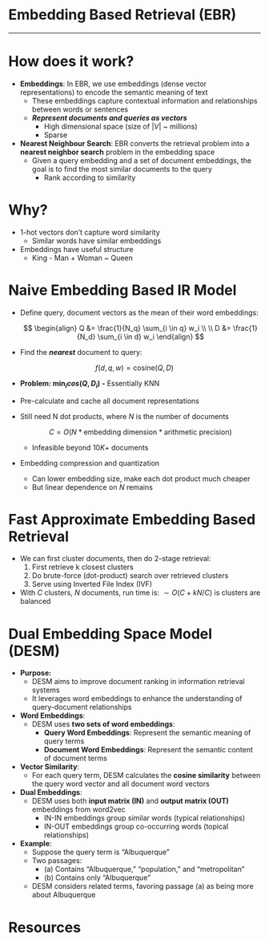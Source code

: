 # Embedding Based Retrieval (EBR)

---

# How does it work?

- **Embeddings**: In EBR, we use embeddings (dense vector representations) to encode the semantic meaning of text
    - These embeddings capture contextual information and relationships between words or sentences
    - ***Represent documents and queries as vectors***
        - High dimensional space (size of $|V|$ ~ millions)
        - Sparse
- **Nearest Neighbour Search**: EBR converts the retrieval problem into a **nearest neighbor search** problem in the embedding space
    - Given a query embedding and a set of document embeddings, the goal is to find the most similar documents to the query
        - Rank according to similarity

# Why?

- 1-hot vectors don’t capture word similarity
    - Similar words have similar embeddings
- Embeddings have useful structure
    - King - Man + Woman ~ Queen

# Naive Embedding Based IR Model

- Define query, document vectors as the mean of their word embeddings:
    
    $$
    \begin{align}
    Q &= \frac{1}{N_q} \sum_{i \in q} w_i
    \\
    \\
    D &= \frac{1}{N_d} \sum_{i \in d} w_i
    \end{align}
    $$
    
- Find the ***nearest*** document to query:

$$
f(d,q,w) = \text{cosine}(Q,D)
$$

- **Problem: $\text{min}_i cos(Q, D_i)$ -** Essentially KNN
- Pre-calculate and cache all document representations
- Still need N dot products, where $N$ is the number of documents
    
    $$
    C = O(N * \text{embedding dimension} * \text{arithmetic precision})
    $$
    
    - Infeasible beyond $10K+$ documents
- Embedding compression and quantization
    - Can lower embedding size, make each dot product much cheaper
    - But linear dependence on $N$ remains

# Fast Approximate Embedding Based Retrieval

- We can first cluster documents, then do 2-stage retrieval:
    1. First retrieve k closest clusters
    2. Do brute-force (dot-product) search over retrieved clusters
    3. Serve using Inverted File Index (IVF)
- With $C$ clusters, $N$ documents, run time is: $\sim O(C + kN/C)$ is clusters are balanced

# Dual Embedding Space Model (DESM)

- **Purpose:**
    - DESM aims to improve document ranking in information retrieval systems
    - It leverages word embeddings to enhance the understanding of query-document relationships
- **Word Embeddings**:
    - DESM uses **two sets of word embeddings**:
        - **Query Word Embeddings**: Represent the semantic meaning of query terms
        - **Document Word Embeddings**: Represent the semantic content of document terms
- **Vector Similarity**:
    - For each query term, DESM calculates the **cosine similarity** between the query word vector and all document word vectors
- **Dual Embeddings**:
    - DESM uses both **input matrix (IN)** and **output matrix (OUT)** embeddings from word2vec
        - IN-IN embeddings group similar words (typical relationships)
        - IN-OUT embeddings group co-occurring words (topical relationships)
- **Example**:
    - Suppose the query term is “Albuquerque”
    - Two passages:
        - (a) Contains “Albuquerque,” “population,” and “metropolitan”
        - (b) Contains only “Albuquerque”
    - DESM considers related terms, favoring passage (a) as being more about Albuquerque

# Resources